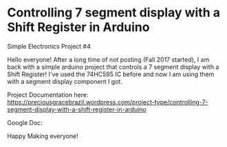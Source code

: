 # Controlling 7 segment display with a Shift Register in Arduino
Simple Electronics Project #4


Hello everyone! After a long time of not posting (Fall 2017 started), I am back with a simple arduino project that controls a 7 segment display with a Shift Register! I've used the 74HC595 IC before and now I am using them with a segment display component I got. 

Project Documentation here: https://preciousgracebrazil.wordpress.com/project-type/controlling-7-segment-display-with-a-shift-register-in-arduino

Google Doc: 

Happy Making everyone!
